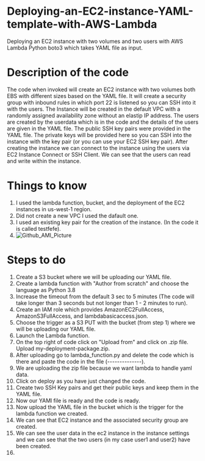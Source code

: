 # Deploying-an-EC2-instance-YAML-template-with-AWS-Lambda
Deploying an EC2 instance with two volumes and two users with AWS Lambda Python boto3 which takes YAML file as input.


# Description of the code 

The code when invoked will create an EC2 instance with two volumes both EBS with different sizes based on the YAML file. It will create a security group with inbound rules in which port 22 is listened so you can SSH into it with the users. The Instance will be created in the default VPC with a randomly assigned availability zone without an elastip IP address. The users are created by the userdata which is in the code and the details of the users are given in the YAML file. The public SSH key pairs were provided in the YAML file. The private keys will be provided here so you can SSH into the instance with the key pair (or you can use your EC2 SSH key pair). After creating the instance we can connect to the instance using the users via EC2 Instance Connect or SSH Client. We can see that the users can read and write within the instance.

# Things to know 

1) I used the lambda function, bucket, and the deployment of the EC2 instances in us-west-1 region.
2) Did not create a new VPC I used the dafault one.
3) I used an existing key pair for the creation of the instance. (In the code it is called testfefe).
4) ![Github_AMI_Picture](https://user-images.githubusercontent.com/44057058/112569496-a2d16f00-8dba-11eb-88af-8af491af6ed6.png)




# Steps to do

1) Create a S3 bucket where we will be uploading our YAML file.
2) Create a lambda function with "Author from scratch" and choose the language as Python 3.8
3) Increase the timeout from the default 3 sec to 5 minutes (The code will take longer than 3 seconds but not longer than 1 - 2 minutes to run).
4) Create an IAM role which provides AmazonEC2FullAccess, AmazonS3FullAccess, and lambdabasicaccess.json.
5) Choose the trigger as a S3 PUT with the bucket (from step 1) where we will be uploading our YAML file.
6) Launch the Lambda function.
7) On the top right of code click on "Upload from" and click on .zip file. Upload my-deployment-package.zip.
8) After uploading go to lambda_function.py and delete the code which is there and paste the code in the file (--------------).
9) We are uploading the zip file because we want lambda to handle yaml data.
10) Click on deploy as you have just changed the code.
11) Create two SSH Key pairs and get their public keys and keep them in the YAML file.
12) Now our YAMl file is ready and the code is ready.
13) Now upload the YAML file in the bucket which is the trigger for the lambda function we created.
14) We can see that EC2 instance and the associated security group are created.
15) We can see the user data in the ec2 instance in the instance settings and we can see that the two users (in my case user1 and user2) have been created.
16) 


